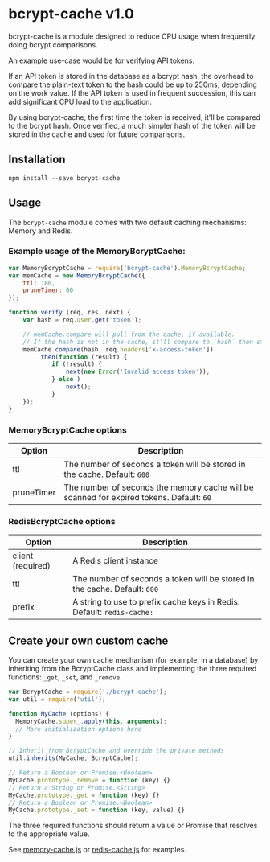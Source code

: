 # bcrypt-cache v1.0

bcrypt-cache is a module designed to reduce CPU usage when frequently doing bcrypt comparisons.

An example use-case would be for verifying API tokens.

If an API token is stored in the database as a bcrypt hash, the overhead to compare the plain-text token to the hash could be up to 250ms, depending on the work value.  If the API token is used in frequent succession, this can add significant CPU load to the application.

By using bcrypt-cache, the first time the token is received, it'll be compared to the bcrypt hash.  Once verified, a much simpler hash of the token will be stored in the cache and used for future comparisons.

## Installation

```
npm install --save bcrypt-cache
```

## Usage

The `bcrypt-cache` module comes with two default caching mechanisms: Memory and Redis.

### Example usage of the MemoryBcryptCache:

```javascript
var MemoryBcryptCache = require('bcrypt-cache').MemoryBcryptCache;
var memCache = new MemoryBcryptCache({
    ttl: 180,
    pruneTimer: 60
});

function verify (req, res, next) {
    var hash = req.user.get('token');

    // memCache.compare will pull from the cache, if available.
    // If the hash is not in the cache, it'll compare to `hash` then store the result in the cache
    memCache.compare(hash, req.headers['x-access-token'])
        .then(function (result) {
            if (!result) {
                next(new Error('Invalid access token'));
            } else )
                next();
            }
    });
}
```

### MemoryBcryptCache options

| Option | Description |
| ------ | ----------- |
| ttl      | The number of seconds a token will be stored in the cache. Default: `600` |
| pruneTimer | The number of seconds the memory cache will be scanned for expired tokens. Default: `60` |

### RedisBcryptCache options

| Option | Description |
| ------ | ----------- |
| client (required) | A Redis client instance |
| ttl    | The number of seconds a token will be stored in the cache. Default: `600` |
| prefix | A string to use to prefix cache keys in Redis. Default: `redis-cache:` |

## Create your own custom cache

You can create your own cache mechanism (for example, in a database) by inheriting from the BcryptCache class and implementing the three required functions: `_get`, `_set`, and `_remove`.

```javascript
var BcryptCache = require('./bcrypt-cache');
var util = require('util');

function MyCache (options) {
  MemoryCache.super_.apply(this, arguments);
  // More initialization options here
}

// Inherit from BcryptCache and override the private methods
util.inherits(MyCache, BcryptCache);

// Return a Boolean or Promise.<Boolean>
MyCache.prototype._remove = function (key) {}
// Return a String or Promise.<String>
MyCache.prototype._get = function (key) {}
// Return a Boolean or Promise.<Boolean>
MyCache.prototype._set = function (key, value) {}
```

The three required functions should return a value or Promise that resolves to the appropriate value.

See [memory-cache.js](./lib/memory-cache.js) or [redis-cache.js](./lib/redis-cache.js) for examples.
